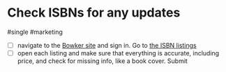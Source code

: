 # Check ISBNs for any updates

#single #marketing

- [ ] navigate to the [Bowker site](https://www.myidentifiers.com/myid_sign_in) and sign in. Go to [the ISBN listings](https://www.myidentifiers.com/isbn_dashboard)
- [ ] open each listing and make sure that everything is accurate, including price, and check for missing info, like a book cover. Submit
